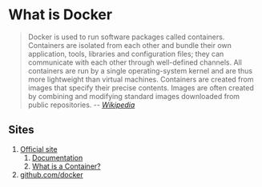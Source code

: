 # What is Docker

> Docker is used to run software packages called containers.
> Containers are isolated from each other and bundle their own
> application, tools, libraries and configuration files;
> they can communicate with each other through well-defined channels.
> All containers are run by a single operating-system kernel
> and are thus more lightweight than virtual machines.
> Containers are created from images that specify their precise contents.
> Images are often created by combining and modifying standard
> images downloaded from public repositories.
> -- *[Wikipedia](https://en.wikipedia.org/wiki/Docker_(software))*

## Sites

1. [Official site](https://www.docker.com/)
    1. [Documentation](https://docs.docker.com)
    1. [What is a Container?](https://www.docker.com/resources/what-container)
1. [github.com/docker](https://github.com/docker)
